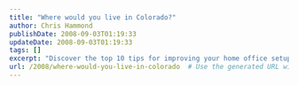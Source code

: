 ```yaml
---
title: "Where would you live in Colorado?"
author: Chris Hammond
publishDate: 2008-09-03T01:19:33
updateDate: 2008-09-03T01:19:33
tags: []
excerpt: "Discover the top 10 tips for improving your home office setup to boost productivity and well-being. Create a space that works for you!"
url: /2008/where-would-you-live-in-colorado  # Use the generated URL with year
---
```



